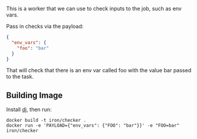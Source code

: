 This is a worker that we can use to check inputs to the job, such as env vars. 

Pass in checks via the payload:

```json
{
  "env_vars": {
    "foo": "bar"
  }
}
```

That will check that there is an env var called foo with the value bar passed to the task. 

## Building Image

Install [dj](https://github.com/treeder/dj/), then run:

```
docker build -t iron/checker .
docker run -e 'PAYLOAD={"env_vars": {"FOO": "bar"}}' -e "FOO=bar" iron/checker
```
